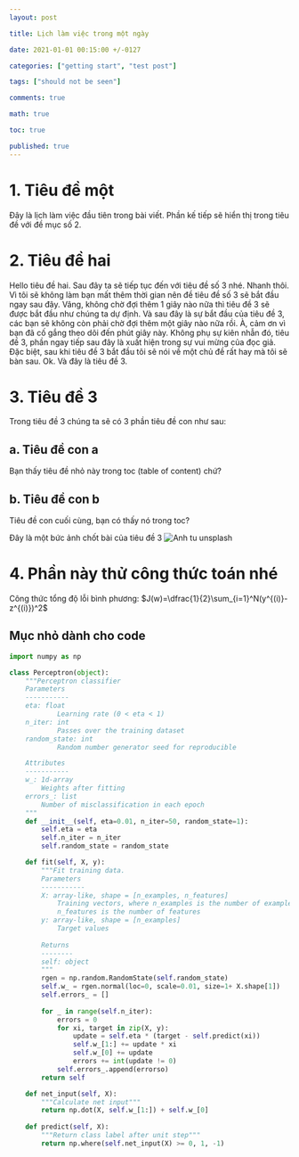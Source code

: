 ```yaml
---
layout: post

title: Lịch làm việc trong một ngày

date: 2021-01-01 00:15:00 +/-0127

categories: ["getting start", "test post"]

tags: ["should not be seen"]

comments: true

math: true

toc: true

published: true
---
```

# 1. Tiêu đề một

Đây là lịch làm việc đầu tiên trong bài viết. Phần kế tiếp sẽ hiển thị trong tiêu đề với đề mục số 2.

# 2. Tiêu đề hai

Hello tiêu đề hai. Sau đây ta sẽ tiếp tục đến với tiêu đề số 3 nhé. Nhanh thôi. Vì tôi sẽ không làm bạn mất thêm thời gian nên đề tiêu đề số 3 sẽ bắt đầu ngay sau đây. Vâng, không chờ đợi thêm 1 giây nào nữa thì tiêu đề 3 sẽ được bắt đầu như chúng ta dự định. Và sau đây là sự bắt đầu của tiêu đề 3, các bạn sẽ không còn phải chờ đợi thêm một giây nào nữa rồi. À, cảm ơn vì bạn đã cố gắng theo dõi đến phút giây này. Không phụ sự kiên nhẫn đó, tiêu đề 3, phần ngay tiếp sau đây là xuất hiện trong sự vui mừng của đọc giả. Đặc biệt, sau khi tiêu đề 3 bắt đầu tôi sẽ nói về một chủ đề rất hay mà tôi sẽ bàn sau. Ok. Và đây là tiêu đề 3.

# 3. Tiêu đề 3
Trong tiêu đề 3 chúng ta sẽ có 3 phần tiêu đề con như sau:

## a. Tiêu đề con a

Bạn thấy tiêu đề nhỏ này trong toc (table of content) chứ?

## b. Tiêu đề con b

Tiêu đề con cuối cùng, bạn có thấy nó trong toc?

Đây là một bức ảnh  chốt bài của tiêu đề 3
![Anh tu unsplash](https://unsplash.com/blog/content/images/max/1200/1-ah4VbDl5zLC87Tw2L52x-A.jpeg)

# 4. Phần này thử công thức toán nhé
Công thức tổng độ lỗi bình phương:
$J(w)=\dfrac{1}{2}\sum_{i=1}^N(y^{(i)}-z^{(i)})^2$
## Mục nhỏ dành cho code

```python
import numpy as np

class Perceptron(object):
	"""Perceptron classifier
	Parameters
	-----------
	eta: float
			Learning rate (0 < eta < 1)
	n_iter: int
			Passes over the training dataset
	random_state: int
			Random number generator seed for reproducible

	Attributes
	-----------
	w_: 1d-array
		Weights after fitting
	errors_: list
		Number of misclassification in each epoch
	"""
	def __init__(self, eta=0.01, n_iter=50, random_state=1):
		self.eta = eta
		self.n_iter = n_iter
		self.random_state = random_state

	def fit(self, X, y):
		"""Fit training data.
		Parameters
		-----------
		X: array-like, shape = [n_examples, n_features]
			Training vectors, where n_examples is the number of examples
			n_features is the number of features
		y: array-like, shape = [n_examples]
			Target values
		
		Returns
		--------
		self: object
		"""
		rgen = np.random.RandomState(self.random_state)
		self.w_ = rgen.normal(loc=0, scale=0.01, size=1+ X.shape[1])
		self.errors_ = []
		
		for _ in range(self.n_iter):
			errors = 0
			for xi, target in zip(X, y):
				update = self.eta * (target - self.predict(xi))
				self.w_[1:] += update * xi
				self.w_[0] += update
				errors += int(update != 0)
			self.errors_.append(errorso)
		return self

	def net_input(self, X):
		"""Calculate net input"""
		return np.dot(X, self.w_[1:]) + self.w_[0]
	
	def predict(self, X):
		"""Return class label after unit step"""
		return np.where(self.net_input(X) >= 0, 1, -1)
```
	
